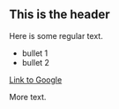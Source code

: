 ## This is the header

Here is some regular text.

   * bullet 1
   * bullet 2

[Link to Google](http://www.google.com)

More text.